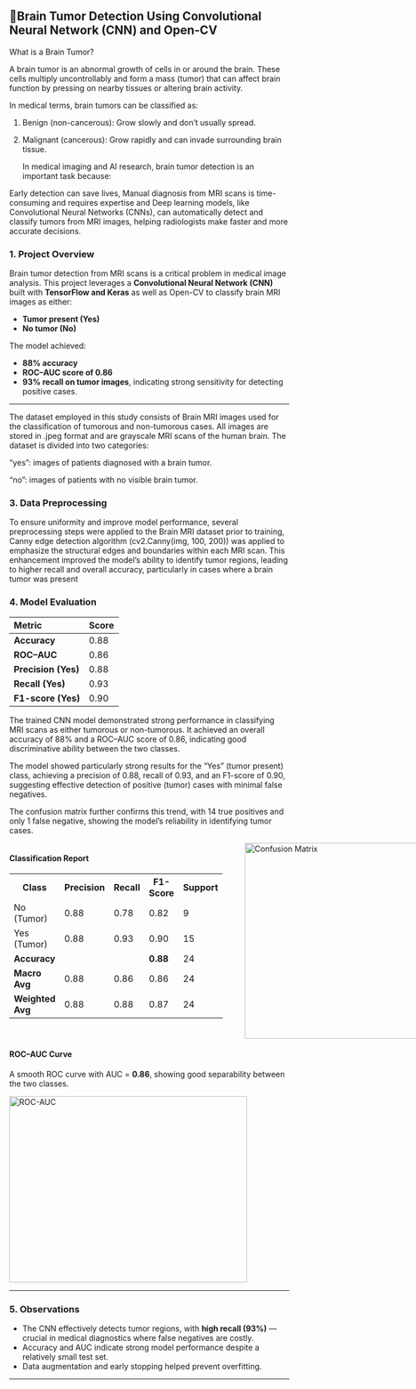 ## 🧠**Brain Tumor Detection Using Convolutional Neural Network (CNN) and Open-CV**

What is a Brain Tumor?

A brain tumor is an abnormal growth of cells in or around the brain.
These cells multiply uncontrollably and form a mass (tumor) that can affect brain function by pressing on nearby tissues or altering brain activity.

In medical terms, brain tumors can be classified as:

1) Benign (non-cancerous): Grow slowly and don’t usually spread.

2) Malignant (cancerous): Grow rapidly and can invade surrounding brain tissue.

	In medical imaging and AI research, brain tumor detection is an important task because:

Early detection can save lives, Manual diagnosis from MRI scans is time-consuming and requires expertise and Deep learning models, like Convolutional Neural Networks (CNNs), can automatically
detect and classify tumors from MRI images, helping radiologists make faster and more accurate decisions.


### **1. Project Overview**

Brain tumor detection from MRI scans is a critical problem in medical image analysis.
This project leverages a **Convolutional Neural Network (CNN)** built with **TensorFlow and Keras** as well as Open-CV to classify brain MRI images as either:

* **Tumor present (Yes)**
* **No tumor (No)**

The model achieved:

* **88% accuracy**
* **ROC–AUC score of 0.86**
* **93% recall on tumor images**, indicating strong sensitivity for detecting positive cases.

---

The dataset employed in this study consists of Brain MRI images used for the classification of tumorous and non-tumorous cases. All images are stored in .jpeg format and are grayscale MRI scans of the human brain. The dataset is divided into two categories:

“yes”: images of patients diagnosed with a brain tumor.

“no”: images of patients with no visible brain tumor.


### **3. Data Preprocessing**

To ensure uniformity and improve model performance, several preprocessing steps were applied to the Brain MRI dataset prior to training, Canny edge detection algorithm (cv2.Canny(img, 100, 200)) was applied to emphasize the structural edges and boundaries within each MRI scan.
This enhancement improved the model’s ability to identify tumor regions, leading to higher recall and overall accuracy, particularly in cases where a brain tumor
was present

### **4. Model Evaluation**

| Metric              | Score |
| :------------------ | :---- |
| **Accuracy**        | 0.88  |
| **ROC–AUC**         | 0.86  |
| **Precision (Yes)** | 0.88  |
| **Recall (Yes)**    | 0.93  |
| **F1-score (Yes)**  | 0.90  |

The trained CNN model demonstrated strong performance in classifying MRI scans as either tumorous or non-tumorous. It achieved an overall accuracy of 88% and a ROC–AUC score of 0.86, indicating good discriminative ability between the two classes.

The model showed particularly strong results for the “Yes” (tumor present) class, achieving a precision of 0.88, recall of 0.93, and an F1-score of 0.90, suggesting effective detection of positive (tumor) cases with minimal false negatives.

The confusion matrix further confirms this trend, with 14 true positives and only 1 false negative, showing the model’s reliability in identifying tumor cases.         

<div style="display: flex; align-items: flex-start; justify-content: space-between; gap: 20px;">

  <div>
    <h4>Classification Report</h4>
    <table>
      <tr><th>Class</th><th>Precision</th><th>Recall</th><th>F1-Score</th><th>Support</th></tr>
      <tr><td>No (Tumor)</td><td>0.88</td><td>0.78</td><td>0.82</td><td>9</td></tr>
      <tr><td>Yes (Tumor)</td><td>0.88</td><td>0.93</td><td>0.90</td><td>15</td></tr>
      <tr><td><b>Accuracy</b></td><td></td><td></td><td><b>0.88</b></td><td>24</td></tr>
      <tr><td><b>Macro Avg</b></td><td>0.88</td><td>0.86</td><td>0.86</td><td>24</td></tr>
      <tr><td><b>Weighted Avg</b></td><td>0.88</td><td>0.88</td><td>0.87</td><td>24</td></tr>
    </table>
  </div>

  <div>

  </div>
<img width="448" height="352" alt="Confusion Matrix" src="https://github.com/user-attachments/assets/43fb8405-cd7c-4390-be80-72d1d6b58408" />

</div>




#### **ROC–AUC Curve**

A smooth ROC curve with AUC = **0.86**, showing good separability between the two classes.

<img width="428" height="335" alt="ROC-AUC" src="https://github.com/user-attachments/assets/4eb3c26c-e250-4848-aaf5-b3f9bd280140" />

---

### **5. Observations**

* The CNN effectively detects tumor regions, with **high recall (93%)** — crucial in medical diagnostics where false negatives are costly.
* Accuracy and AUC indicate strong model performance despite a relatively small test set.
* Data augmentation and early stopping helped prevent overfitting.

---
